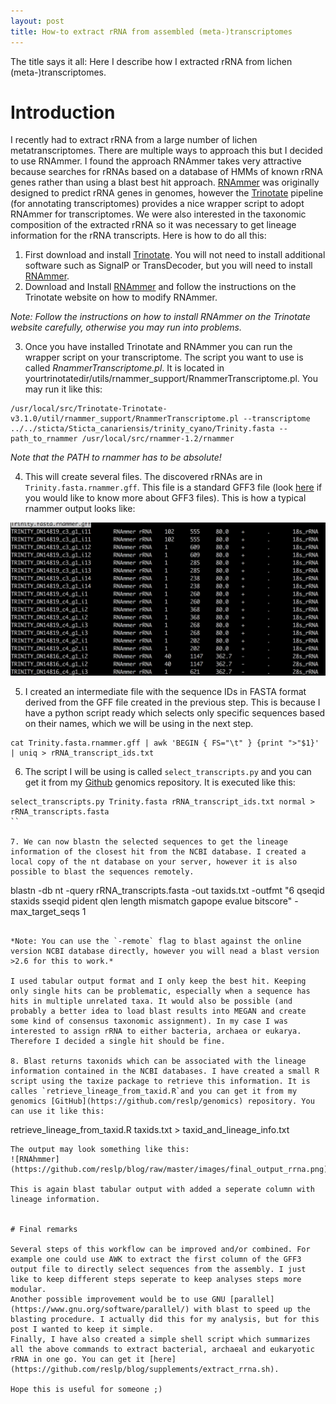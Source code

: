 ```yaml
---
layout: post
title: How-to extract rRNA from assembled (meta-)transcriptomes
---
```

The title says it all: Here I describe how I extracted rRNA from lichen (meta-)transcriptomes.

# Introduction

I recently had to extract rRNA from a large number of lichen metatranscriptomes. There are multiple ways to approach this but I decided to use RNAmmer. I found the approach RNAmmer takes very attractive because searches for rRNAs based on a database of HMMs of known rRNA genes rather than using a blast best hit approach. [RNAmmer](http://www.cbs.dtu.dk/cgi-bin/sw_request?rnammer) was originally designed to predict rRNA genes in genomes, however the [Trinotate](https://trinotate.github.io) pipeline (for annotating transcriptomes) provides a nice wrapper script to adopt RNAmmer for transcriptomes. We were also interested in the taxonomic composition of the extracted rRNA so it was necessary to get lineage information for the rRNA transcripts.
Here is how to do all this:

1. First download and install [Trinotate](https://trinotate.github.io). You will not need to install additional software such as SignalP or TransDecoder, but you will need to install [RNAmmer](http://www.cbs.dtu.dk/cgi-bin/sw_request?rnammer).
2. Download and Install [RNAmmer](http://www.cbs.dtu.dk/cgi-bin/sw_request?rnammer) and follow the instructions on the Trinotate website on how to modify RNAmmer.

*Note: Follow the instructions on how to install RNAmmer on the Trinotate website carefully, otherwise you may run into problems.*

3. Once you have installed Trinotate and RNAmmer you can run the wrapper script on your transcriptome. The script you want to use is called *RnammerTranscriptome.pl*. It is located in yourtrinotatedir/utils/rnammer_support/RnammerTranscriptome.pl. You may run it like this:

```
/usr/local/src/Trinotate-Trinotate-v3.1.0/util/rnammer_support/RnammerTranscriptome.pl --transcriptome ../../sticta/Sticta_canariensis/trinity_cyano/Trinity.fasta --path_to_rnammer /usr/local/src/rnammer-1.2/rnammer
```

*Note that the PATH to rnammer has to be absolute!*

4. This will create several files. The discovered rRNAs are in `Trinity.fasta.rnammer.gff`. This file is a standard GFF3 file (look [here](http://www.ensembl.org/info/website/upload/gff3.html) if you would like to know more about GFF3 files). This is how a typical rnammer output looks like:

![RNAhmmer](https://github.com/reslp/blog/raw/master/images/rnammer-output.png)

5. I created an intermediate file with the sequence IDs in FASTA format derived from the GFF file created in the previous step. This is because I have a python script ready which selects only specific sequences based on their names, which we will be using in the next step. 
```
cat Trinity.fasta.rnammer.gff | awk 'BEGIN { FS="\t" } {print ">"$1}' | uniq > rRNA_transcript_ids.txt
```

6. The script I will be using is called `select_transcripts.py` and you can get it from my [Github](https://github.com/reslp/genomics) genomics repository. It is executed like this: 
```
select_transcripts.py Trinity.fasta rRNA_transcript_ids.txt normal > rRNA_transcripts.fasta
``

7. We can now blastn the selected sequences to get the lineage information of the closest hit from the NCBI database. I created a local copy of the nt database on your server, however it is also possible to blast the sequences remotely.

```
blastn -db nt -query rRNA_transcripts.fasta -out taxids.txt -outfmt "6 qseqid staxids sseqid pident qlen length mismatch gapope evalue bitscore" -max_target_seqs 1
```

*Note: You can use the `-remote` flag to blast against the online version NCBI database directly, however you will nead a blast version >2.6 for this to work.*

I used tabular output format and I only keep the best hit. Keeping only single hits can be problematic, especially when a sequence has hits in multiple unrelated taxa. It would also be possible (and probably a better idea to load blast results into MEGAN and create some kind of consensus taxonomic assignment). In my case I was interested to assign rRNA to either bacteria, archaea or eukarya. Therefore I decided a single hit should be fine.

8. Blast returns taxonids which can be associated with the lineage information contained in the NCBI databases. I have created a small R script using the taxize package to retrieve this information. It is calles `retrieve_lineage_from_taxid.R`and you can get it from my genomics [GitHub](https://github.com/reslp/genomics) repository. You can use it like this: 

```
retrieve_lineage_from_taxid.R taxids.txt > taxid_and_lineage_info.txt
```
The output may look something like this:
![RNAhmmer](https://github.com/reslp/blog/raw/master/images/final_output_rrna.png)

This is again blast tabular output with added a seperate column with lineage information.


# Final remarks

Several steps of this workflow can be improved and/or combined. For example one could use AWK to extract the first column of the GFF3 output file to directly select sequences from the assembly. I just like to keep different steps seperate to keep analyses steps more modular. 
Another possible improvement would be to use GNU [parallel](https://www.gnu.org/software/parallel/) with blast to speed up the blasting procedure. I actually did this for my analysis, but for this post I wanted to keep it simple.
Finally, I have also created a simple shell script which summarizes all the above commands to extract bacterial, archaeal and eukaryotic rRNA in one go. You can get it [here](https://github.com/reslp/blog/supplements/extract_rrna.sh).

Hope this is useful for someone ;)


